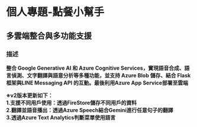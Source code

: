 # 個人專題-點餐小幫手
## 多雲端整合與多功能支援

### 描述
**整合 Google Generative AI 和 Azure Cognitive Services，實現語音合成、語言偵測、文字翻譯與語意分析等多種功能，並支持 Azure Blob 儲存、結合 Flask 框架與LINE Messaging API 的互動。最後利用Azure App Service部署至雲端**

**※v2版本更新如下：**<br>
**1.支援不同用戶使用：透過FireStore儲存不同用戶的資料**<br>
**2.翻譯並語音播出：透過Azure Speech結合Gemini進行任意句子的翻譯**<br>
**3.透過Azure Text Analytics判斷菜單使用語言**
